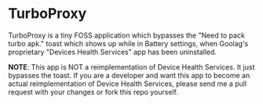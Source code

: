 # TurboProxy
TurboProxy is a tiny FOSS application which bypasses the "Need to pack turbo apk." toast which shows up while in Battery settings, when Goolag's proprietary "Devices Health Services" app has been uninstalled.

**NOTE**: This app is NOT a reimplementation of Device Health Services. It just bypasses the toast. If you are a developer and want this app to become an actual reimplementation of Device Health Services, please send me a pull request with your changes or fork this repo yourself.
